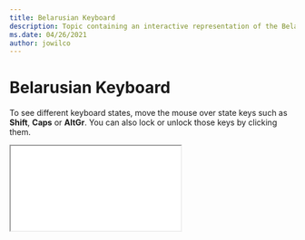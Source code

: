 ```yaml
--- 
title: Belarusian Keyboard 
description: Topic containing an interactive representation of the Belarusian Keyboard 
ms.date: 04/26/2021 
author: jowilco 
--- 
```

 
# Belarusian Keyboard 
 
To see different keyboard states, move the mouse over state keys such as **Shift**, **Caps** or **AltGr**. You can also lock or unlock those keys by clicking them. 
 
<iframe src="kbdblr.html"></iframe> 

